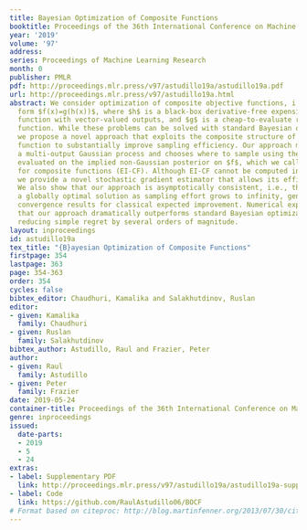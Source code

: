 ```yaml
---
title: Bayesian Optimization of Composite Functions
booktitle: Proceedings of the 36th International Conference on Machine Learning
year: '2019'
volume: '97'
address: 
series: Proceedings of Machine Learning Research
month: 0
publisher: PMLR
pdf: http://proceedings.mlr.press/v97/astudillo19a/astudillo19a.pdf
url: http://proceedings.mlr.press/v97/astudillo19a.html
abstract: We consider optimization of composite objective functions, i.e., of the
  form $f(x)=g(h(x))$, where $h$ is a black-box derivative-free expensive-to-evaluate
  function with vector-valued outputs, and $g$ is a cheap-to-evaluate real-valued
  function. While these problems can be solved with standard Bayesian optimization,
  we propose a novel approach that exploits the composite structure of the objective
  function to substantially improve sampling efficiency. Our approach models $h$ using
  a multi-output Gaussian process and chooses where to sample using the expected improvement
  evaluated on the implied non-Gaussian posterior on $f$, which we call expected improvement
  for composite functions (EI-CF). Although EI-CF cannot be computed in closed form,
  we provide a novel stochastic gradient estimator that allows its efficient maximization.
  We also show that our approach is asymptotically consistent, i.e., that it recovers
  a globally optimal solution as sampling effort grows to infinity, generalizing previous
  convergence results for classical expected improvement. Numerical experiments show
  that our approach dramatically outperforms standard Bayesian optimization benchmarks,
  reducing simple regret by several orders of magnitude.
layout: inproceedings
id: astudillo19a
tex_title: "{B}ayesian Optimization of Composite Functions"
firstpage: 354
lastpage: 363
page: 354-363
order: 354
cycles: false
bibtex_editor: Chaudhuri, Kamalika and Salakhutdinov, Ruslan
editor:
- given: Kamalika
  family: Chaudhuri
- given: Ruslan
  family: Salakhutdinov
bibtex_author: Astudillo, Raul and Frazier, Peter
author:
- given: Raul
  family: Astudillo
- given: Peter
  family: Frazier
date: 2019-05-24
container-title: Proceedings of the 36th International Conference on Machine Learning
genre: inproceedings
issued:
  date-parts:
  - 2019
  - 5
  - 24
extras:
- label: Supplementary PDF
  link: http://proceedings.mlr.press/v97/astudillo19a/astudillo19a-supp.pdf
- label: Code
  link: https://github.com/RaulAstudillo06/BOCF
# Format based on citeproc: http://blog.martinfenner.org/2013/07/30/citeproc-yaml-for-bibliographies/
---
```

